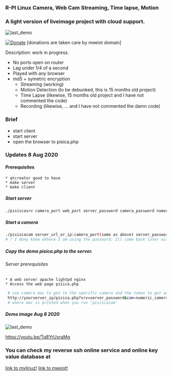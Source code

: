 ### R-PI Linux Camera, Web Cam Streaming, Time lapse, Motion
### A light version of liveimage project with cloud support.


 ![last_demo](https://github.com/comarius/pisica/blob/master/pisicaweb/pisicacon.png)



[![Donate](https://img.shields.io/badge/Donate-PayPal-green.svg)](https://www.paypal.com/cgi-bin/webscr?cmd=_s-xclick&hosted_button_id=L9RVWU5NUZ4YG)   [donations are taken care by meeiot domain]


Description: work in progress.

  * No ports open on router
  * Lag under 1/4 of a second
  * Played with any browser
  * md5 + symetric encryption
      * Streaming (working)
      * Motion Detection (to be debunked, this is 15 months old project)
      * Time Lapse (likewise, 15 months old project and I have not commented the code)
      * Recording (likewise,  ... and I have not commented the damn code)
    
    
### Brief
   * start client
   * start server
   * open the browser to pisica.php
     
### Updates 8 Aug 2020

#### Prerequisites
    * qtcreator good to have
    * make server
    * make client
    
##### Start server

```bash
./pisiscasrv camera_port web_port server_password camera_password numeric_camera_token

```

##### Start a camera


```bash
./pisiscacam server_url_or_ip:camera_port(same as above) server_password camera_password numeric_camera_token /dev/videoX
# ? I dony know whhere I am using the password. Ill come back later with explanations, but for now only the token is used.

```

##### Copy the demo pisica.php to the server.
###### Server prerequisites
    * A web server apache lightpd nginx
    * Access the web page pisica.php
```bash
 # use camera mac to get to the specific camera and the token to get authenticated by the camea stream
 http://yourserver_ip/pisica.php?srv=server_password&cam=numeric_camera_token&mac=00006B8B4567&port=web_port
 # where mac is printed when you run 'pisiscacam'
```

#####  Demo image Aug 8 2020
 
 ![last_demo](https://raw.githubusercontent.com/comarius/pisica/master/pisicaweb/lastfix.png)
 

https://youtu.be/Tq8YrUxraMg


###  You can check my reverse ssh online service and online key value database at 

[link to mylinuz!](http://www.mylinuz.com)
[link to meeiot!](https://www.meeiot.org)






